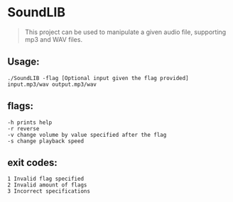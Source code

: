 
# SoundLIB

> This project can be used to manipulate a given audio file, supporting mp3 and WAV files.

 
## Usage:

`./SoundLIB -flag [Optional input given the flag provided] input.mp3/wav output.mp3/wav`

## flags:

    -h prints help
    -r reverse
    -v change volume by value specified after the flag
    -s change playback speed

## exit codes:  

    1 Invalid flag specified
    2 Invalid amount of flags
    3 Incorrect specifications